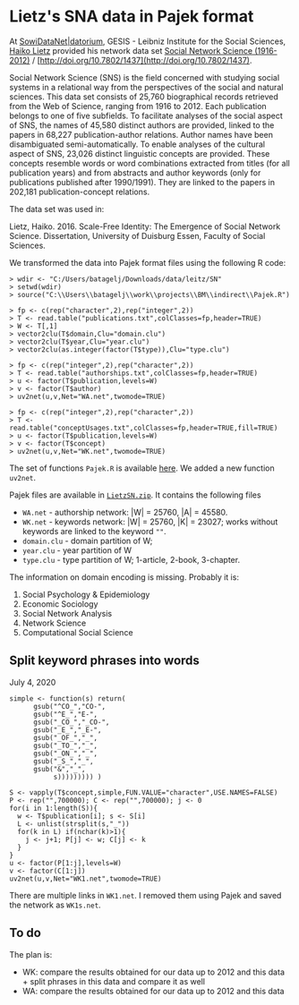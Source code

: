 # Lietz's SNA data in Pajek format

At [SowiDataNet|datorium](https://data.gesis.org/sharing/#!Home), GESIS - Leibniz Institute for the Social Sciences, [Haiko Lietz](https://www.gesis.org/institut/mitarbeiterverzeichnis/person/haiko.lietz) provided his network data set [Social Network Science (1916-2012)](https://data.gesis.org/sharing/#!Detail/10.7802/1437) / [http://doi.org/10.7802/1437](http://doi.org/10.7802/1437).

Social Network Science (SNS) is the field concerned with studying social systems in a relational way from the perspectives of the social and natural sciences. This data set consists of 25,760 biographical records retrieved from the Web of Science, ranging from 1916 to 2012. Each publication belongs to one of five subfields. To facilitate analyses of the social aspect of SNS, the names of 45,580 distinct authors are provided, linked to the papers in 68,227 publication-author relations. Author names have been disambiguated semi-automatically. To enable analyses of the cultural aspect of SNS, 23,026 distinct linguistic concepts are provided. These concepts resemble words or word combinations extracted from titles (for all publication years) and from abstracts and author keywords (only for publications published after 1990/1991). They are linked to the papers in 202,181 publication-concept relations.

The data set was used in:

Lietz, Haiko. 2016. Scale-Free Identity: The Emergence of Social Network Science. Dissertation, University of Duisburg Essen, Faculty of Social Sciences.

We transformed the data into Pajek format files using the following R code:
```
> wdir <- "C:/Users/batagelj/Downloads/data/leitz/SN"
> setwd(wdir)
> source("C:\\Users\\batagelj\\work\\projects\\BM\\indirect\\Pajek.R")

> fp <- c(rep("character",2),rep("integer",2))
> T <- read.table("publications.txt",colClasses=fp,header=TRUE)
> W <- T[,1] 
> vector2clu(T$domain,Clu="domain.clu")
> vector2clu(T$year,Clu="year.clu")
> vector2clu(as.integer(factor(T$type)),Clu="type.clu")

> fp <- c(rep("integer",2),rep("character",2))
> T <- read.table("authorships.txt",colClasses=fp,header=TRUE)
> u <- factor(T$publication,levels=W)
> v <- factor(T$author)
> uv2net(u,v,Net="WA.net",twomode=TRUE)

> fp <- c(rep("integer",2),rep("character",2))
> T <- read.table("conceptUsages.txt",colClasses=fp,header=TRUE,fill=TRUE)
> u <- factor(T$publication,levels=W)
> v <- factor(T$concept)
> uv2net(u,v,Net="WK.net",twomode=TRUE)
```
The set of functions `Pajek.R` is available [here](https://raw.githubusercontent.com/bavla/Rnet/master/R/Pajek.R). We added a new function `uv2net`.

Pajek files are available in [`LietzSN.zip`](https://github.com/bavla/SocNet/raw/master/Lietz/LietzSN.zip). It contains the following files
* `WA.net` - authorship network: |W| = 25760,  |A| = 45580.
* `WK.net` - keywords network: |W| = 25760,  |K| = 23027; works without keywords are linked to the keyword `""`.
* `domain.clu` - domain partition of W;
* `year.clu` - year partition of W
* `type.clu` - type partition of W;  1-article,  2-book,  3-chapter.

The information on domain encoding is missing. Probably it is:
1. Social Psychology & Epidemiology
2. Economic Sociology
3. Social Network Analysis
4. Network Science
5. Computational Social Science

## Split keyword phrases into words

July 4, 2020


```
simple <- function(s) return( 
      gsub("^CO_","CO-",
      gsub("^E_","E-",
      gsub("_CO_","_CO-",
      gsub("_E_","_E-",
      gsub("_OF_","_",
      gsub("_TO_","_",
      gsub("_ON_","_",
      gsub("_S_","_",
      gsub("&","_",
           s))))))))) )

S <- vapply(T$concept,simple,FUN.VALUE="character",USE.NAMES=FALSE)
P <- rep("",700000); C <- rep("",700000); j <- 0
for(i in 1:length(S)){
  w <- T$publication[i]; s <- S[i]
  L <- unlist(strsplit(s,"_"))
  for(k in L) if(nchar(k)>1){
    j <- j+1; P[j] <- w; C[j] <- k
  }
}
u <- factor(P[1:j],levels=W)
v <- factor(C[1:j])
uv2net(u,v,Net="WK1.net",twomode=TRUE)
```
There are multiple links in `WK1.net`. I removed them using Pajek and saved the network as `WK1s.net`.

## To do

The plan is:
* WK: compare the results obtained for our data up to 2012 and this data + split phrases in this data and compare it as well 
* WA: compare the results obtained for our data up to 2012 and this data
